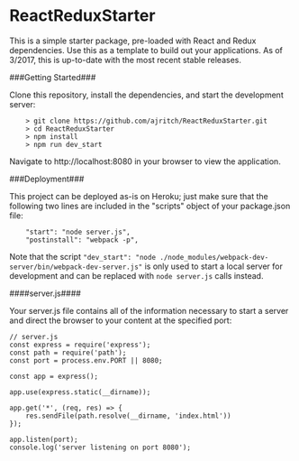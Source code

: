# ReactReduxStarter

This is a simple starter package, pre-loaded with React and Redux dependencies. Use this as a template to build out your applications. As of 3/2017, this is up-to-date with the most recent stable releases.

###Getting Started###

Clone this repository, install the dependencies, and start the development server:

```
	> git clone https://github.com/ajritch/ReactReduxStarter.git
	> cd ReactReduxStarter
	> npm install
	> npm run dev_start
```
Navigate to http://localhost:8080 in your browser to view the application.


###Deployment###

This project can be deployed as-is on Heroku; just make sure that the following two lines are included in the "scripts" object of your package.json file:

```
	"start": "node server.js",
    "postinstall": "webpack -p",
```

Note that the script `"dev_start": "node ./node_modules/webpack-dev-server/bin/webpack-dev-server.js"` is only used to start a local server for development and can be replaced with `node server.js` calls instead.

####server.js####

Your server.js file contains all of the information necessary to start a server and direct the browser to your content at the specified port:

```
// server.js
const express = require('express');
const path = require('path');
const port = process.env.PORT || 8080;

const app = express();

app.use(express.static(__dirname));

app.get('*', (req, res) => {
	res.sendFile(path.resolve(__dirname, 'index.html'))
});

app.listen(port);
console.log('server listening on port 8080');
```